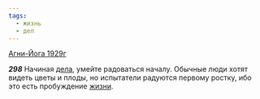 ```yaml
---
tags:
  - жизнь
  - дел
---
```


[Агни-Йога 1929г](https://127.0.0.1:4002/agni/1929)

___298___
Начиная [дела](../../../tags/#дел), умейте радоваться началу. Обычные люди хотят видеть цветы и плоды, но испытатели радуются первому ростку, ибо это есть пробуждение [жизни](../../../tags/#жизнь).